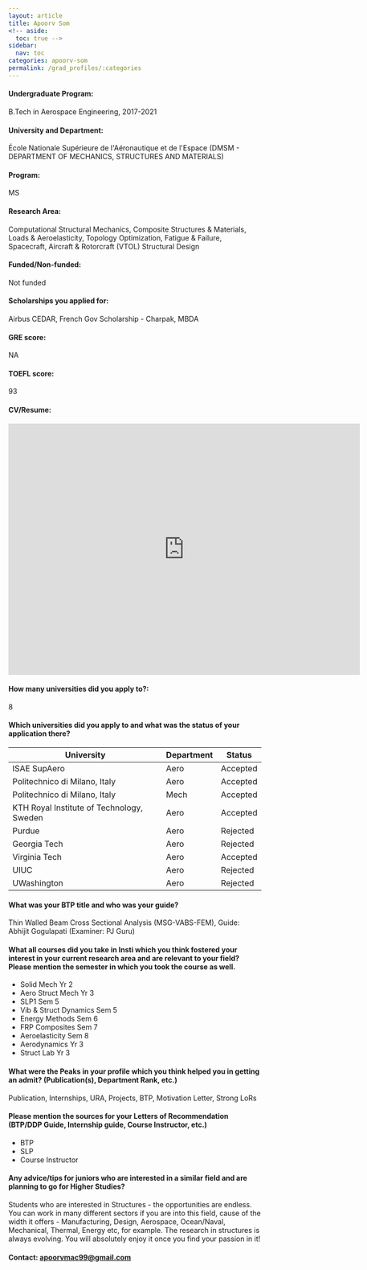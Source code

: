 ```yaml
---
layout: article
title: Apoorv Som
<!-- aside:
  toc: true -->
sidebar:
  nav: toc
categories: apoorv-som
permalink: /grad_profiles/:categories
---
```


<!-- # Hi, this is the page for Apoorv.  -->
<!-- Write Program if different from Btech Aero-->
#### Undergraduate Program:
B.Tech in Aerospace Engineering, 2017-2021
#### University and Department: 
École Nationale Supérieure de l'Aéronautique et de l'Espace (DMSM - DEPARTMENT OF MECHANICS, STRUCTURES AND MATERIALS)
#### Program:
MS
#### Research Area: 
Computational Structural Mechanics, Composite Structures & Materials, Loads & Aeroelasticity, Topology Optimization, Fatigue & Failure, Spacecraft, Aircraft & Rotorcraft (VTOL) Structural Design
#### Funded/Non-funded:
Not funded
#### Scholarships you applied for:
Airbus CEDAR, French Gov Scholarship - Charpak, MBDA
#### GRE score:
NA
#### TOEFL score: 
93
#### CV/Resume:

<center>
	<embed src="http://docs.google.com/gview?a=v&pid=explorer&chrome=false&api=true&embedded=true&srcid=18v0CmaJ_Gupfzh5PQeQRp3x5t_kYTsZl&hl=en&embedded=true" width="700" height="500">
</center>

#### How many universities did you apply to?: 
8
#### Which universities did you apply to and what was the status of your application there? 

| University | Department | Status | 
| -----------|------------|--------|
|ISAE SupAero| Aero|	Accepted|
|	Politechnico di Milano, Italy| Aero|	Accepted|
|	Politechnico di Milano, Italy| Mech|	Accepted|
|	KTH Royal Institute of Technology, Sweden| Aero|	Accepted|
|	Purdue| Aero|	Rejected|
|	Georgia Tech| Aero|	Rejected|
|	Virginia Tech| Aero|	Accepted|
|	UIUC| Aero| 	Rejected|
|UWashington |Aero|Rejected|

#### What was your BTP title and who was your guide?
Thin Walled Beam Cross Sectional Analysis (MSG-VABS-FEM), Guide: Abhijit Gogulapati (Examiner: PJ Guru)

#### What all courses did you take in Insti which you think fostered your interest in your current research area and are relevant to your field? Please mention the semester in which you took the course as well.
* Solid Mech Yr 2
* Aero Struct Mech Yr 3
* SLP1 Sem 5
* Vib & Struct Dynamics Sem 5
* Energy Methods Sem 6
* FRP Composites Sem 7
* Aeroelasticity Sem 8
* Aerodynamics Yr 3
* Struct Lab Yr 3

#### What were the Peaks in your profile which you think helped you in getting an admit? (Publication(s), Department Rank, etc.)
Publication, Internships, URA, Projects, BTP, Motivation Letter, Strong LoRs

#### Please mention the sources for your Letters of Recommendation (BTP/DDP Guide, Internship guide, Course Instructor, etc.)
* BTP
* SLP
* Course Instructor

#### Any advice/tips for juniors who are interested in a similar field and are planning to go for Higher Studies?
Students who are interested in Structures - the opportunities are endless. You can work in many different sectors if you are into this field, cause of the width it offers - Manufacturing, Design, Aerospace, Ocean/Naval, Mechanical, Thermal, Energy etc, for example. The research in structures is always evolving. You will absolutely enjoy it once you find your passion in it!

#### Contact: [apoorvmac99@gmail.com](mailto:apoorvmac99@gmail.com)
